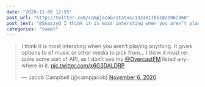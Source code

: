 ```yaml
---
date: "2020-11-06 12:55"
post_url: "http://twitter.com/campjacob/status/1324817651021967360"
post_text: "@SnazzyQ I think it is most intersting when you aren’t playing anything. It gives options to of music or other media to pick from... I think it must require some sort of API, as I don’t see my @OvercastFM listed anywhere in it. https://t.co/x6G3DALDRP"
categories: "tweet"
---
```


<blockquote class="twitter-tweet"><p lang="en" dir="ltr">I think it is most intersting when you aren’t playing anything. It gives options to of music or other media to pick from... I think it must require some sort of API, as I don’t see my <a href="https://twitter.com/OvercastFM?ref_src=twsrc%5Etfw">@OvercastFM</a> listed anywhere in it. <a href="https://t.co/x6G3DALDRP">pic.twitter.com/x6G3DALDRP</a></p>&mdash; Jacob Campbell (@campjacob) <a href="https://twitter.com/campjacob/status/1324817651021967360?ref_src=twsrc%5Etfw">November 6, 2020</a></blockquote> <script async src="https://platform.twitter.com/widgets.js" charset="utf-8"></script> 
